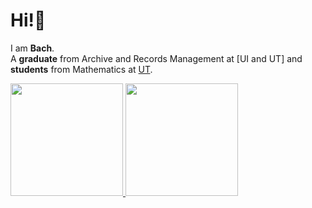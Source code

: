 # Hi!👋 
I am **Bach**.\
A **graduate** from Archive and Records Management at [UI and UT] and **students** from Mathematics at [UT]([(https://www.ut.ac.id/)](https://www.ui.ac.id/)). <br>

<p align="left">
<a href="https://github.com/BachtiarM12">
  <img height="180em" src="https://github-readme-stats-eight-theta.vercel.app/api?username=BachtiarM12&show_icons=true&theme=algolia&include_all_commits=true&count_private=true"/>
  <img height="180em" src="https://github-readme-stats-eight-theta.vercel.app/api/top-langs/?username=BachtiarM12&layout=compact&langs_count=8&theme=algolia"/>
</a>
</p>
<!--
**BachtiarM12/BachtiarM12** is a ✨ _special_ ✨ repository because its `README.md` (this file) appears on your GitHub profile.

Here are some ideas to get you started:

- 🔭 I’m currently working on ...
- 🌱 I’m currently learning ...
- 👯 I’m looking to collaborate on ...
- 🤔 I’m looking for help with ...
- 💬 Ask me about ...
- 📫 How to reach me: ...
- 😄 Pronouns: ...
- ⚡ Fun fact: ...
-->
